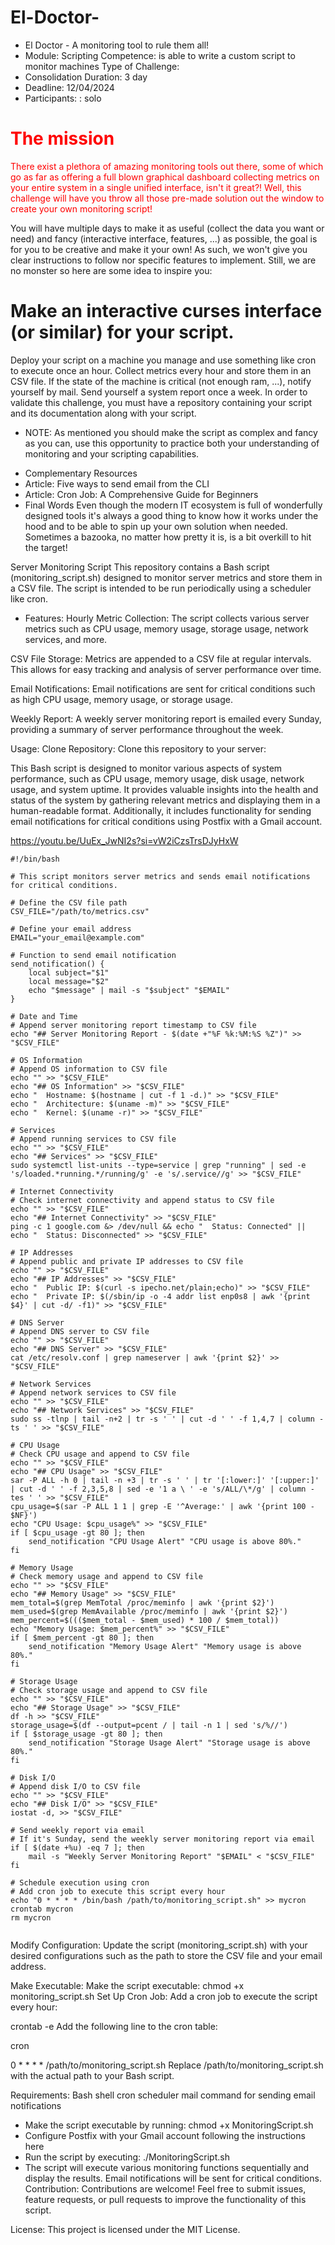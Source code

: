 # El-Doctor-
* El Doctor - A monitoring tool to rule them all! 
* Module: Scripting Competence: is able to write a custom script to monitor machines Type of Challenge: 
* Consolidation Duration: 3 day 
* Deadline: 12/04/2024 
* Participants: : solo
<font color="red">

# The mission
There exist a plethora of amazing monitoring tools out there, some of which go as far as offering a full blown graphical dashboard collecting metrics on your entire system in a single unified interface, isn't it great?! Well, this challenge will have you throw all those pre-made solution out the window to create your own monitoring script!

</font>


You will have multiple days to make it as useful (collect the data you want or need) and fancy (interactive interface, features, ...) as possible, the goal is for you to be creative and make it your own! As such, we won't give you clear instructions to follow nor specific features to implement. Still, we are no monster so here are some idea to inspire you:

# Make an interactive curses interface (or similar) for your script.
Deploy your script on a machine you manage and use something like cron to execute once an hour.
Collect metrics every hour and store them in an CSV file.
If the state of the machine is critical (not enough ram, ...), notify yourself by mail.
Send yourself a system report once a week.
In order to validate this challenge, you must have a repository containing your script and its documentation along with your script.

* NOTE: As mentioned you should make the script as complex and fancy as you can, use this opportunity to practice both your understanding of monitoring and your scripting capabilities.

- Complementary Resources
- Article: Five ways to send email from the CLI
- Article: Cron Job: A Comprehensive Guide for Beginners
- Final Words
Even though the modern IT ecosystem is full of wonderfully designed tools it's always a good thing to know how it works under the hood and to be able to spin up your own solution when needed. Sometimes a bazooka, no matter how pretty it is, is a bit overkill to hit the target!


Server Monitoring Script
This repository contains a Bash script (monitoring_script.sh) designed to monitor server metrics and store them in a CSV file. 
The script is intended to be run periodically using a scheduler like cron.

* Features:
Hourly Metric Collection: The script collects various server metrics such as CPU usage, memory usage, storage usage, network services, and more.

CSV File Storage: Metrics are appended to a CSV file at regular intervals. This allows for easy tracking and analysis of server performance over time.

Email Notifications: Email notifications are sent for critical conditions such as high CPU usage, memory usage, or storage usage.

Weekly Report: A weekly server monitoring report is emailed every Sunday, providing a summary of server performance throughout the week.

Usage:
Clone Repository: Clone this repository to your server:



This Bash script is designed to monitor various aspects of system performance, such as CPU usage, memory usage, disk usage, network usage, and system uptime. 
It provides valuable insights into the health and status of the system by gathering relevant metrics and displaying them in a human-readable format. 
Additionally, it includes functionality for sending email notifications for critical conditions using Postfix with a Gmail account.

https://youtu.be/UuEx_JwNI2s?si=vW2iCzsTrsDJyHxW
```
#!/bin/bash

# This script monitors server metrics and sends email notifications for critical conditions.

# Define the CSV file path
CSV_FILE="/path/to/metrics.csv"

# Define your email address
EMAIL="your_email@example.com"

# Function to send email notification
send_notification() {
    local subject="$1"
    local message="$2"
    echo "$message" | mail -s "$subject" "$EMAIL"
}

# Date and Time
# Append server monitoring report timestamp to CSV file
echo "## Server Monitoring Report - $(date +"%F %k:%M:%S %Z")" >> "$CSV_FILE"

# OS Information
# Append OS information to CSV file
echo "" >> "$CSV_FILE"
echo "## OS Information" >> "$CSV_FILE"
echo "  Hostname: $(hostname | cut -f 1 -d.)" >> "$CSV_FILE"
echo "  Architecture: $(uname -m)" >> "$CSV_FILE"
echo "  Kernel: $(uname -r)" >> "$CSV_FILE"

# Services
# Append running services to CSV file
echo "" >> "$CSV_FILE"
echo "## Services" >> "$CSV_FILE"
sudo systemctl list-units --type=service | grep "running" | sed -e 's/loaded.*running.*/running/g' -e 's/.service//g' >> "$CSV_FILE"

# Internet Connectivity
# Check internet connectivity and append status to CSV file
echo "" >> "$CSV_FILE"
echo "## Internet Connectivity" >> "$CSV_FILE"
ping -c 1 google.com &> /dev/null && echo "  Status: Connected" || echo "  Status: Disconnected" >> "$CSV_FILE"

# IP Addresses
# Append public and private IP addresses to CSV file
echo "" >> "$CSV_FILE"
echo "## IP Addresses" >> "$CSV_FILE"
echo "  Public IP: $(curl -s ipecho.net/plain;echo)" >> "$CSV_FILE"
echo "  Private IP: $(/sbin/ip -o -4 addr list enp0s8 | awk '{print $4}' | cut -d/ -f1)" >> "$CSV_FILE"

# DNS Server
# Append DNS server to CSV file
echo "" >> "$CSV_FILE"
echo "## DNS Server" >> "$CSV_FILE"
cat /etc/resolv.conf | grep nameserver | awk '{print $2}' >> "$CSV_FILE"

# Network Services
# Append network services to CSV file
echo "" >> "$CSV_FILE"
echo "## Network Services" >> "$CSV_FILE"
sudo ss -tlnp | tail -n+2 | tr -s ' ' | cut -d ' ' -f 1,4,7 | column -ts ' ' >> "$CSV_FILE"

# CPU Usage
# Check CPU usage and append to CSV file
echo "" >> "$CSV_FILE"
echo "## CPU Usage" >> "$CSV_FILE"
sar -P ALL -h 0 | tail -n +3 | tr -s ' ' | tr '[:lower:]' '[:upper:]' | cut -d ' ' -f 2,3,5,8 | sed -e '1 a \ ' -e 's/ALL/\*/g' | column -tes ' ' >> "$CSV_FILE"
cpu_usage=$(sar -P ALL 1 1 | grep -E '^Average:' | awk '{print 100 - $NF}')
echo "CPU Usage: $cpu_usage%" >> "$CSV_FILE"
if [ $cpu_usage -gt 80 ]; then
    send_notification "CPU Usage Alert" "CPU usage is above 80%."
fi

# Memory Usage
# Check memory usage and append to CSV file
echo "" >> "$CSV_FILE"
echo "## Memory Usage" >> "$CSV_FILE"
mem_total=$(grep MemTotal /proc/meminfo | awk '{print $2}')
mem_used=$(grep MemAvailable /proc/meminfo | awk '{print $2}')
mem_percent=$((($mem_total - $mem_used) * 100 / $mem_total))
echo "Memory Usage: $mem_percent%" >> "$CSV_FILE"
if [ $mem_percent -gt 80 ]; then
    send_notification "Memory Usage Alert" "Memory usage is above 80%."
fi

# Storage Usage
# Check storage usage and append to CSV file
echo "" >> "$CSV_FILE"
echo "## Storage Usage" >> "$CSV_FILE"
df -h >> "$CSV_FILE"
storage_usage=$(df --output=pcent / | tail -n 1 | sed 's/%//')
if [ $storage_usage -gt 80 ]; then
    send_notification "Storage Usage Alert" "Storage usage is above 80%."
fi

# Disk I/O
# Append disk I/O to CSV file
echo "" >> "$CSV_FILE"
echo "## Disk I/O" >> "$CSV_FILE"
iostat -d, >> "$CSV_FILE"

# Send weekly report via email
# If it's Sunday, send the weekly server monitoring report via email
if [ $(date +%u) -eq 7 ]; then
    mail -s "Weekly Server Monitoring Report" "$EMAIL" < "$CSV_FILE"
fi

# Schedule execution using cron
# Add cron job to execute this script every hour
echo "0 * * * * /bin/bash /path/to/monitoring_script.sh" >> mycron
crontab mycron
rm mycron


```


Modify Configuration: Update the script (monitoring_script.sh) with your desired configurations such as the path to store the CSV file and your email address.

Make Executable: Make the script executable:
chmod +x monitoring_script.sh
Set Up Cron Job: Add a cron job to execute the script every hour:


crontab -e
Add the following line to the cron table:

cron

0 * * * * /path/to/monitoring_script.sh
Replace /path/to/monitoring_script.sh with the actual path to your Bash script.

Requirements:
Bash shell
cron scheduler
mail command for sending email notifications
- Make the script executable by running: chmod +x MonitoringScript.sh
- Configure Postfix with your Gmail account following the instructions here
- Run the script by executing: ./MonitoringScript.sh
- The script will execute various monitoring functions sequentially and display the results. Email notifications will be sent for critical conditions.
Contribution:
Contributions are welcome! Feel free to submit issues, feature requests, or pull requests to improve the functionality of this script.

License:
This project is licensed under the MIT License.

